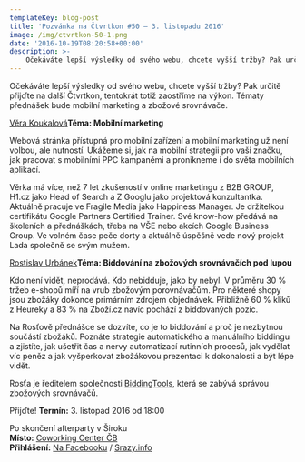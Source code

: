 ```yaml
---
templateKey: blog-post
title: 'Pozvánka na Čtvrtkon #50 – 3. listopadu 2016'
image: /img/ctvrtkon-50-1.png
date: '2016-10-19T08:20:58+00:00'
description: >-
    Očekáváte lepší výsledky od svého webu, chcete vyšší tržby? Pak určitě přijďte na další Čtvrtkon, tentokrát totiž zaostříme na výkon. Tématy přednášek bude mobilní marketing...
---
```

[](http://ctvrtkon.cz/wp-content/uploads/ctvrtkon-50-1.png)

Očekáváte lepší výsledky od svého webu, chcete vyšší tržby? Pak určitě přijďte na další Čtvrtkon, tentokrát totiž zaostříme na výkon. Tématy přednášek bude mobilní marketing a zbožové srovnávače.

[Věra Koukalová](https://www.linkedin.com/in/verkakoukalova)**Téma: Mobilní marketing**

Webová stránka přístupná pro mobilní zařízení a mobilní marketing už není volbou, ale nutností. Ukážeme si, jak na mobilní strategii pro vaši značku, jak pracovat s mobilními PPC kampaněmi a pronikneme i do světa mobilních aplikací.

Věrka má více, než 7 let zkušeností v online marketingu z B2B GROUP, H1.cz jako Head of Search a Z Googlu jako projektová konzultantka. Aktuálně pracuje ve Fragile Media jako Happiness Manager. Je držitelkou certifikátu Google Partners Certified Trainer. Své know-how předává na školeních a přednáškách, třeba na VŠE nebo akcích Google Business Group. Ve volném čase peče dorty a aktuálně úspěšně vede nový projekt Lada společně se svým mužem.

[Rostislav Urbánek](https://biddingtools.cz/tym)**Téma: Biddování na zbožových srovnávačích pod lupou**

Kdo není vidět, neprodává. Kdo nebidduje, jako by nebyl. V průměru 30 % tržeb e-shopů míří na vrub zbožovým porovnávačům. Pro některé shopy jsou zbožáky dokonce primárním zdrojem objednávek. Přibližně 60 % kliků z Heureky a 83 % na Zboží.cz navíc pochází z biddovaných pozic.

Na Rosťově přednášce se dozvíte, co je to biddování a proč je nezbytnou součástí zbožáků. Poznáte strategie automatického a manuálního biddingu a zjistíte, jak ušetřit čas a nervy automatizací rutinních procesů, jak vydělat víc peněz a jak vyšperkovat zbožákovou prezentaci k dokonalosti a být lépe vidět.

Rosťa je ředitelem společnosti [BiddingTools](https://biddingtools.cz/), která se zabývá správou zbožových srovnávačů.

Přijďte! **Termín:** 3. listopad 2016 od 18:00

Po skončení afterparty v Široku  
**Místo:** [Coworking Center ČB](http://www.coworkingcb.cz/)  
**Přihlášení:** [Na Facebooku](https://www.facebook.com/events/327122680983435/) / [Srazy.info](http://srazy.info/ctvrtkon/6867)